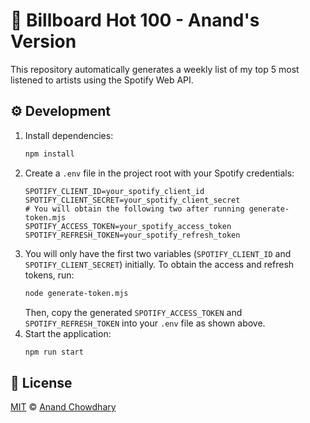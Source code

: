 # 🎸 Billboard Hot 100 - Anand's Version

This repository automatically generates a weekly list of my top 5 most listened to artists using the Spotify Web API.

<!--start-generated-->

<!--end-generated-->

## ⚙️ Development

1. Install dependencies:
   ```sh
   npm install
   ```
2. Create a `.env` file in the project root with your Spotify credentials:
   ```env
   SPOTIFY_CLIENT_ID=your_spotify_client_id
   SPOTIFY_CLIENT_SECRET=your_spotify_client_secret
   # You will obtain the following two after running generate-token.mjs
   SPOTIFY_ACCESS_TOKEN=your_spotify_access_token
   SPOTIFY_REFRESH_TOKEN=your_spotify_refresh_token
   ```
3. You will only have the first two variables (`SPOTIFY_CLIENT_ID` and `SPOTIFY_CLIENT_SECRET`) initially. To obtain the access and refresh tokens, run:
   ```sh
   node generate-token.mjs
   ```
   Then, copy the generated `SPOTIFY_ACCESS_TOKEN` and `SPOTIFY_REFRESH_TOKEN` into your `.env` file as shown above.
4. Start the application:
   ```sh
   npm run start
   ```

## 📃 License

[MIT](./LICENSE) ©️ [Anand Chowdhary](https://anandchowdhary.com)
